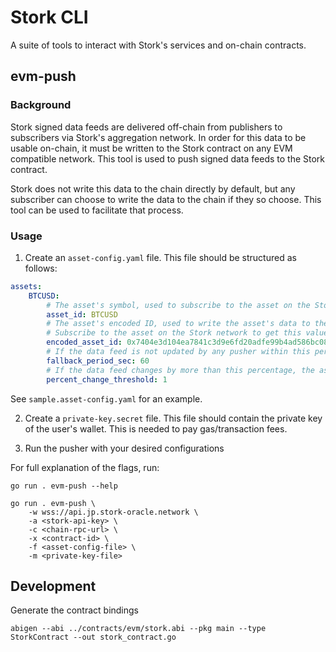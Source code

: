 # Stork CLI

A suite of tools to interact with Stork's services and on-chain contracts.

## evm-push

### Background

Stork signed data feeds are delivered off-chain from publishers to subscribers via Stork's aggregation network. In order for this data to be usable on-chain, it must be written to the Stork contract on any EVM compatible network. This tool is used to push signed data feeds to the Stork contract.

Stork does not write this data to the chain directly by default, but any subscriber can choose to write the data to the chain if they so choose. This tool can be used to facilitate that process.

### Usage

1. Create an `asset-config.yaml` file. This file should be structured as follows:

```yaml
assets:
    BTCUSD:
        # The asset's symbol, used to subscribe to the asset on the Stork network
        asset_id: BTCUSD
        # The asset's encoded ID, used to write the asset's data to the Stork contract. This is the keccak256 hash of the asset's symbol
        # Subscribe to the asset on the Stork network to get this value
        encoded_asset_id: 0x7404e3d104ea7841c3d9e6fd20adfe99b4ad586bc08d8f3bd3afef894cf184de
        # If the data feed is not updated by any pusher within this period the asset should be added to the batched updates
        fallback_period_sec: 60
        # If the data feed changes by more than this percentage, the asset should be added to the batched updates
        percent_change_threshold: 1
```

See `sample.asset-config.yaml` for an example.

2. Create a `private-key.secret` file. This file should contain the private key of the user's wallet. This is needed to pay gas/transaction fees.

3. Run the pusher with your desired configurations

For full explanation of the flags, run:
```
go run . evm-push --help
```

```
go run . evm-push \
    -w wss://api.jp.stork-oracle.network \
    -a <stork-api-key> \
    -c <chain-rpc-url> \
    -x <contract-id> \
    -f <asset-config-file> \
    -m <private-key-file>
```

## Development

Generate the contract bindings
```
abigen --abi ../contracts/evm/stork.abi --pkg main --type StorkContract --out stork_contract.go
```

